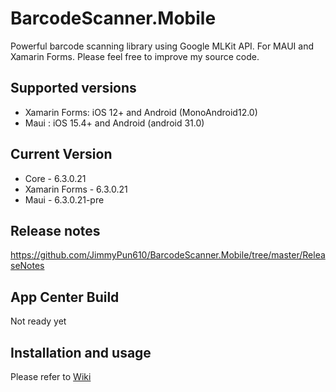 # BarcodeScanner.Mobile
Powerful barcode scanning library using Google MLKit API. For MAUI and Xamarin Forms. Please feel free to improve my source code.

## Supported versions
- Xamarin Forms: iOS 12+ and Android (MonoAndroid12.0)
- Maui : iOS 15.4+ and Android (android 31.0)

## Current Version
- Core - 6.3.0.21
- Xamarin Forms - 6.3.0.21
- Maui - 6.3.0.21-pre

## Release notes
https://github.com/JimmyPun610/BarcodeScanner.Mobile/tree/master/ReleaseNotes

## App Center Build
Not ready yet

## Installation and usage
Please refer to [Wiki](https://github.com/JimmyPun610/BarcodeScanner.Mobile/wiki)
